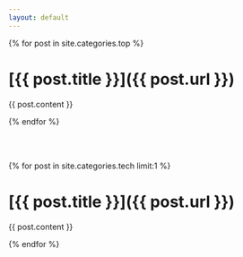 ```yaml
---
layout: default
---
```


{% for post in site.categories.top %}

# [{{ post.title }}]({{ post.url }})

{{ post.content }}

{% endfor %}

<br/>
<br/>

{% for post in site.categories.tech limit:1 %}

# [{{ post.title }}]({{ post.url }})

{{ post.content }}

{% endfor %}
